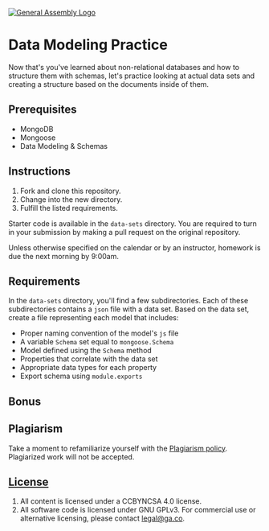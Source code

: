 [![General Assembly Logo](https://camo.githubusercontent.com/1a91b05b8f4d44b5bbfb83abac2b0996d8e26c92/687474703a2f2f692e696d6775722e636f6d2f6b6538555354712e706e67)](https://generalassemb.ly/education/web-development-immersive)

# Data Modeling Practice

Now that's you've learned about non-relational databases and how to structure them with schemas, let's practice looking at actual data sets and creating a structure based on the documents inside of them.

## Prerequisites

* MongoDB
* Mongoose
* Data Modeling & Schemas

## Instructions

1. Fork and clone this repository.
2. Change into the new directory.
4. Fulfill the listed requirements.

Starter code is available in the `data-sets` directory. You are
required to turn in your submission by making a pull request on the original
repository.

Unless otherwise specified on the calendar or by an instructor, homework is due
the next morning by 9:00am.

## Requirements

In the `data-sets` directory, you'll find a few subdirectories. Each of these subdirectories contains a `json` file with a data set. Based on the data set, create a file representing each model that includes:

- Proper naming convention of the model's `js` file
- A variable `Schema` set equal to `mongoose.Schema`
- Model defined using the `Schema` method
- Properties that correlate with the data set
- Appropriate data types for each property
- Export schema using `module.exports`

## Bonus



## Plagiarism

Take a moment to refamiliarize yourself with the [Plagiarism policy](https://git.generalassemb.ly/DC-WDI/Administrative/blob/master/plagiarism.md). Plagiarized work will not be accepted.

## [License](LICENSE)

1.  All content is licensed under a CC­BY­NC­SA 4.0 license.
1.  All software code is licensed under GNU GPLv3. For commercial use or
    alternative licensing, please contact legal@ga.co.
